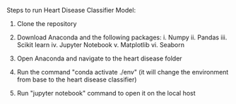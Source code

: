 Steps to run Heart Disease Classifier Model:

1. Clone the repository
2. Download Anaconda and the following packages:
   i. Numpy
   ii. Pandas
   iii. Scikit learn
   iv. Jupyter Notebook
   v. Matplotlib
   vi. Seaborn

3. Open Anaconda and navigate to the heart disease folder
4. Run the command "conda activate ./env" (it will change the environment from base to the heart disease classifier)
5. Run "jupyter notebook" command to open it on the local host
